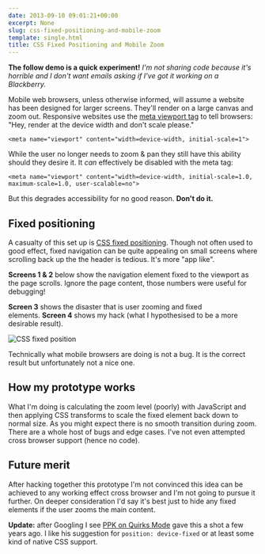 ```yaml
---
date: 2013-09-10 09:01:21+00:00
excerpt: None
slug: css-fixed-positioning-and-mobile-zoom
template: single.html
title: CSS Fixed Positioning and Mobile Zoom
---
```


**The follow demo is a quick experiment!** _I'm not sharing code because it's horrible and I don't want emails asking if I've got it working on a Blackberry._

Mobile web browsers, unless otherwise informed, will assume a website has been designed for larger screens. They'll render on a large canvas and zoom out. Responsive websites use the [meta viewport tag](https://developer.mozilla.org/en-US/docs/Mozilla/Mobile/Viewport_meta_tag) to tell browsers: "Hey, render at the device width and don't scale please."

````markup
<meta name="viewport" content="width=device-width, initial-scale=1">
````

While the user no longer needs to zoom & pan they still have this ability should they desire it. It _can_ effectively be disabled with the meta tag:

````markup
<meta name="viewport" content="width=device-width, initial-scale=1.0, maximum-scale=1.0, user-scalable=no">
````

But this degrades accessibility for no good reason. **Don't do it.**


## Fixed positioning


A casualty of this set up is [CSS fixed positioning](http://bradfrostweb.com/blog/mobile/fixed-position/). Though not often used to good effect, fixed navigation can be quite appealing on small screens where scrolling back up the the header is tedious. It's more "app like".

**Screens 1 & 2** below show the navigation element fixed to the viewport as the page scrolls. Ignore the page content, those numbers were useful for debugging!

**Screen 3** shows the disaster that is user zooming and fixed elements. **Screen 4** shows my hack (what I hypothesised to be a more desirable result).

![CSS fixed position](/images/2013/09/css-fixed-position1.png)

Technically what mobile browsers are doing is not a bug. It is the correct result but unfortunately not a nice one.


## How my prototype works


What I'm doing is calculating the zoom level (poorly) with JavaScript and then applying CSS transforms to scale the fixed element back down to normal size. As you might expect there is no smooth transition during zoom. There are a whole host of bugs and edge cases. I've not even attempted cross browser support (hence no code).


## Future merit


After hacking together this prototype I'm not convinced this idea can be achieved to any working effect cross browser and I'm not going to pursue it further. On deeper consideration I'd say it's best just to hide any fixed elements if the user zooms the main content.

**Update:** after Googling I see [PPK on Quirks Mode](http://www.quirksmode.org/blog/archives/2010/12/the_fifth_posit.html) gave this a shot a few years ago. I like his suggestion for `position: device-fixed` or at least some kind of native CSS support.
